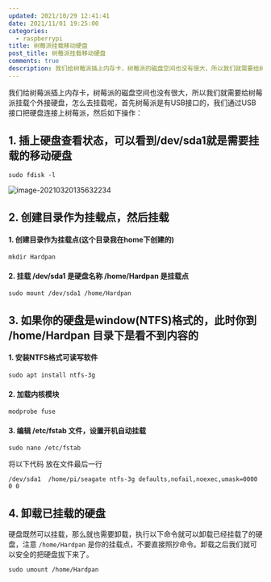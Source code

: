 ```yaml
---
updated: 2021/10/29 12:41:41
date: 2021/11/01 19:25:00
categories: 
  - raspberrypi
title: 树莓派挂载移动硬盘
post_title: 树莓派挂载移动硬盘
comments: true
description: 我们给树莓派插上内存卡，树莓派的磁盘空间也没有很大，所以我们就需要给树莓派挂载个外接硬盘，怎么去挂载呢，首先树莓派是有USB接口的，我们通过USB接口把硬盘连接上树莓派，然后如下操作：1. 插上硬盘查看状态，可以看到/dev/sda1就是需要挂载的移动硬盘2. 创建目录作为挂载点，然后挂载
---
```

我们给树莓派插上内存卡，树莓派的磁盘空间也没有很大，所以我们就需要给树莓派挂载个外接硬盘，怎么去挂载呢，首先树莓派是有USB接口的，我们通过USB接口把硬盘连接上树莓派，然后如下操作：

## 1. 插上硬盘查看状态，可以看到/dev/sda1就是需要挂载的移动硬盘
```shell
sudo fdisk -l
```


![image-20210320135632234](https://static.jindll.com/notes/image-20210320135632234.png)

## 2. 创建目录作为挂载点，然后挂载

#### 1. 创建目录作为挂载点(这个目录我在home下创建的)

```shell
mkdir Hardpan
```

#### 2. 挂载 /dev/sda1 是硬盘名称 /home/Hardpan 是挂载点

```shell
sudo mount /dev/sda1 /home/Hardpan
```

## 3. 如果你的硬盘是window(NTFS)格式的，此时你到 /home/Hardpan 目录下是看不到内容的

#### 1. 安装NTFS格式可读写软件

```shell
sudo apt install ntfs-3g
```

#### 2. 加载内核模块

```shell
modprobe fuse
```

#### 3. 编辑 /etc/fstab 文件，设置开机自动挂载

```shell
sudo nano /etc/fstab
```

将以下代码 放在文件最后一行

```
/dev/sda1  /home/pi/seagate ntfs-3g defaults,nofail,noexec,umask=0000 0 0
```

## 4. 卸载已挂载的硬盘

硬盘既然可以挂载，那么就也需要卸载，执行以下命令就可以卸载已经挂载了的硬盘，注意 `/home/Hardpan` 是你的挂载点，不要直接照抄命令。卸载之后我们就可以安全的把硬盘拔下来了。

```shell
sudo umount /home/Hardpan
```